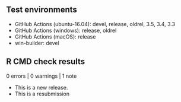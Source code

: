 ## Test environments

* GitHub Actions (ubuntu-16.04): devel, release, oldrel, 3.5, 3.4, 3.3
* GitHub Actions (windows): release, oldrel
* GitHub Actions (macOS): release
* win-builder: devel

## R CMD check results

0 errors | 0 warnings | 1 note

* This is a new release.
* This is a resubmission 
